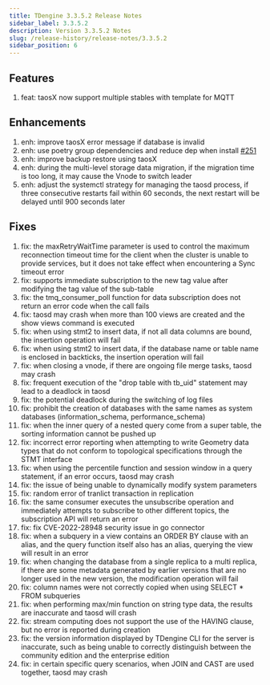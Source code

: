 ```yaml
---
title: TDengine 3.3.5.2 Release Notes
sidebar_label: 3.3.5.2
description: Version 3.3.5.2 Notes
slug: /release-history/release-notes/3.3.5.2
sidebar_position: 6
---
```


## Features

  1. feat: taosX now support multiple stables with template for MQTT

## Enhancements

  1. enh: improve taosX error message if database is invalid
  2. enh: use poetry group dependencies and reduce dep when install [#251](https://github.com/taosdata/taos-connector-python/issues/251)
  3. enh: improve backup restore using taosX
  4. enh: during the multi-level storage data migration, if the migration time is too long, it may cause the Vnode to switch leader
  5. enh: adjust the systemctl strategy for managing the taosd process, if three consecutive restarts fail within 60 seconds, the next restart will be delayed until 900 seconds later

## Fixes

  1. fix: the maxRetryWaitTime parameter is used to control the maximum reconnection timeout time for the client when the cluster is unable to provide services, but it does not take effect when encountering a Sync timeout error
  2. fix: supports immediate subscription to the new tag value after modifying the tag value of the sub-table
  3. fix: the tmq_consumer_poll function for data subscription does not return an error code when the call fails
  4. fix: taosd may crash when more than 100 views are created and the show views command is executed
  5. fix: when using stmt2 to insert data, if not all data columns are bound, the insertion operation will fail
  6. fix: when using stmt2 to insert data, if the database name or table name is enclosed in backticks, the insertion operation will fail
  7. fix: when closing a vnode, if there are ongoing file merge tasks, taosd may crash
  8. fix: frequent execution of the "drop table with tb_uid" statement may lead to a deadlock in taosd
  9. fix: the potential deadlock during the switching of log files
 10. fix: prohibit the creation of databases with the same names as system databases (information_schema, performance_schema)
 11. fix: when the inner query of a nested query come from a super table, the sorting information cannot be pushed up
 12. fix: incorrect error reporting when attempting to write Geometry data types that do not conform to topological specifications through the STMT interface
 13. fix: when using the percentile function and session window in a query statement, if an error occurs, taosd may crash
 14. fix: the issue of being unable to dynamically modify system parameters
 15. fix: random error of tranlict transaction in replication
 16. fix: the same consumer executes the unsubscribe operation and immediately attempts to subscribe to other different topics, the subscription API will return an error
 17. fix: fix CVE-2022-28948 security issue in go connector
 18. fix: when a subquery in a view contains an ORDER BY clause with an alias, and the query function itself also has an alias, querying the view will result in an error
 19. fix: when changing the database from a single replica to a multi replica, if there are some metadata generated by earlier versions that are no longer used in the new version, the modification operation will fail
 20. fix: column names were not correctly copied when using SELECT * FROM subqueries
 21. fix: when performing max/min function on string type data, the results are inaccurate and taosd will crash
 22. fix: stream computing does not support the use of the HAVING clause, but no error is reported during creation
 23. fix: the version information displayed by TDengine CLI for the server is inaccurate, such as being unable to correctly distinguish between the community edition and the enterprise edition
 24. fix: in certain specific query scenarios, when JOIN and CAST are used together, taosd may crash
